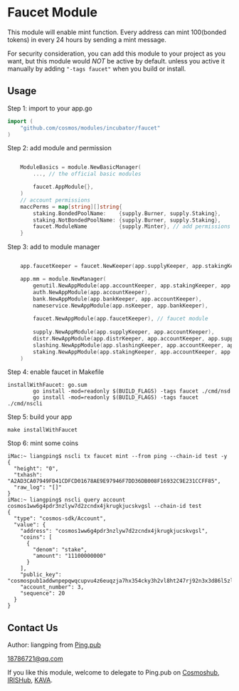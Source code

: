 # Faucet Module

This module will enable mint function. Every address can mint 100(bonded tokens) in every 24 hours by sending a mint message. 

For security consideration, you can add this module to your project as you want, but this module would *NOT* be active by default. unless you active it manually by adding `"-tags faucet"` when you build or install. 

## Usage

Step 1: import to your app.go
```go
import (
	"github.com/cosmos/modules/incubator/faucet"
)
```

Step 2: add module and permission
```go

	ModuleBasics = module.NewBasicManager(
		..., // the official basic modules

		faucet.AppModule{},
	)
	// account permissions
	maccPerms = map[string][]string{
		staking.BondedPoolName:    {supply.Burner, supply.Staking},
		staking.NotBondedPoolName: {supply.Burner, supply.Staking},
		faucet.ModuleName          {supply.Minter}, // add permissions for faucet
	}

```

Step 3: add to module manager
```go

	app.faucetKeeper = faucet.NewKeeper(app.supplyKeeper, app.stakingKeeper, keys[faucet.StoreKey], app.cdc,)

	app.mm = module.NewManager(
		genutil.NewAppModule(app.accountKeeper, app.stakingKeeper, app.BaseApp.DeliverTx),
		auth.NewAppModule(app.accountKeeper),
		bank.NewAppModule(app.bankKeeper, app.accountKeeper),
		nameservice.NewAppModule(app.nsKeeper, app.bankKeeper),
		
		faucet.NewAppModule(app.faucetKeeper), // faucet module
		
		supply.NewAppModule(app.supplyKeeper, app.accountKeeper),
		distr.NewAppModule(app.distrKeeper, app.accountKeeper, app.supplyKeeper, app.stakingKeeper),
		slashing.NewAppModule(app.slashingKeeper, app.accountKeeper, app.stakingKeeper),
		staking.NewAppModule(app.stakingKeeper, app.accountKeeper, app.supplyKeeper),
	)
```

Step 4: enable faucet in Makefile
```
installWithFaucet: go.sum
		go install -mod=readonly $(BUILD_FLAGS) -tags faucet ./cmd/nsd
		go install -mod=readonly $(BUILD_FLAGS) -tags faucet ./cmd/nscli
```

Step 5: build your app
```
make installWithFaucet
```

Stop 6: mint some coins
``` 
iMac:~ liangping$ nscli tx faucet mint --from ping --chain-id test -y
{
  "height": "0",
  "txhash": "A2AD3CA07949FD41CDFCD01678AE9E97946F7DD36DB008F16932C9E231CCFF85",
  "raw_log": "[]"
}
iMac:~ liangping$ nscli query account cosmos1ww6g4pdr3nzlyw7d2zcndx4jkrugkjucskvgsl --chain-id test 
{
  "type": "cosmos-sdk/Account",
  "value": {
    "address": "cosmos1ww6g4pdr3nzlyw7d2zcndx4jkrugkjucskvgsl",
    "coins": [
      {
        "denom": "stake",
        "amount": "11100000000"
      }
    ],
    "public_key": "cosmospub1addwnpepqwqcupvu4z6euqzja7hx354cky3h2vl8ht247rj92n3x3d86l5zlzpslzjx",
    "account_number": 3,
    "sequence": 20
  }
}

```


## Contact Us

Author: liangping from [Ping.pub](https://ping.pub)

18786721@qq.com

If you like this module, welcome to delegate to Ping.pub on [Cosmoshub](https://cosmos.ping.pub), [IRISHub](https://iris.ping.pub), [KAVA](https://kava.ping.pub).

